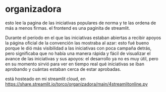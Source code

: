 # organizadora
esto lee la pagina de las iniciativas populares de norma y te las ordena de más a menos firmas. el frontend es una paginita de streamlit. 

Durante el período en el que las iniciativas estaban abiertas a recibir apoyos la página oficial de la convención las mostraba al azar: esto fué bueno porque le dió más visibilidad a las iniciativas con poca campaña detrás, pero significaba que no había una manera rápida y fácil de visualizar el avance de las iniciativas y sus apoyos: el desarrollo ya no es muy útil, pero en su momento sirvió para ver en tiempo real qué iniciativas se iban aprobando y cuántas estaban cerca de estar aprobadas. 

está hosteado en mi streamlit cloud, en https://share.streamlit.io/torco/organizadora/main/4streamlitonline.py
